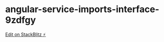 # angular-service-imports-interface-9zdfgy

[Edit on StackBlitz ⚡️](https://stackblitz.com/edit/angular-service-imports-interface-9zdfgy)